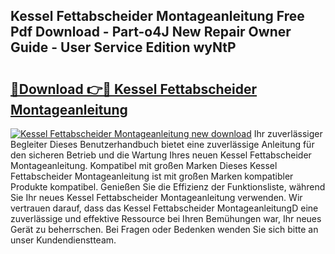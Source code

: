 ## Kessel Fettabscheider Montageanleitung Free Pdf Download - Part-o4J New Repair Owner Guide - User Service Edition wyNtP

# <h2><a href="http://df6yq6o.blite.top/?on=Kessel+Fettabscheider+Montageanleitung">🔗Download 👉🔴 Kessel Fettabscheider Montageanleitung</a></h2>

[![Kessel Fettabscheider Montageanleitung new download](https://i.imgur.com/lujVjoI.png)](http://df6yq6o.blite.top/?on=Kessel+Fettabscheider+Montageanleitung)
Ihr zuverlässiger Begleiter Dieses Benutzerhandbuch bietet eine zuverlässige Anleitung für den sicheren Betrieb und die Wartung Ihres neuen Kessel Fettabscheider Montageanleitung. Kompatibel mit großen Marken Dieses Kessel Fettabscheider Montageanleitung ist mit großen Marken kompatibler Produkte kompatibel. Genießen Sie die Effizienz der Funktionsliste, während Sie Ihr neues Kessel Fettabscheider Montageanleitung verwenden. Wir vertrauen darauf, dass das Kessel Fettabscheider MontageanleitungD eine zuverlässige und effektive Ressource bei Ihren Bemühungen war, Ihr neues Gerät zu beherrschen. Bei Fragen oder Bedenken wenden Sie sich bitte an unser Kundendienstteam.
